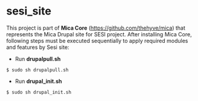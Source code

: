 sesi_site
=========
This project is part of **Mica Core** (https://github.com/thehyve/mica) that represents the Mica Drupal site for SESI project. After installing Mica Core, following steps must be executed sequentially to apply required modules and features by Sesi site:

- Run **drupalpull.sh**

```
$ sudo sh drupalpull.sh
```

- Run **drupal_init.sh**
 
```
$ sudo sh drupal_init.sh
```
